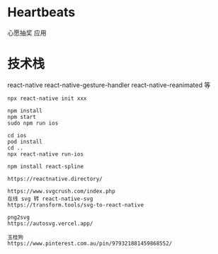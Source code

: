 # Heartbeats

心愿抽奖 应用

# 技术栈

react-native react-native-gesture-handler react-native-reanimated 等

```
npx react-native init xxx

```

```
npm install
npm start
sudo npm run ios
```

```
cd ios
pod install
cd ..
npx react-native run-ios

```

```
npm install react-spline
```

```
https://reactnative.directory/

https://www.svgcrush.com/index.php
在线 svg 转 react-native-svg
https://transform.tools/svg-to-react-native

png2svg
https://autosvg.vercel.app/

玉桂狗
https://www.pinterest.com.au/pin/979321881459868552/
```